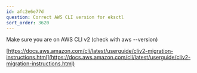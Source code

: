 ```yaml
---
id: afc2e6e77d
question: Correct AWS CLI version for eksctl
sort_order: 3620
---
```


Make sure you are on AWS CLI v2 (check with aws --version)

[https://docs.aws.amazon.com/cli/latest/userguide/cliv2-migration-instructions.html](https://docs.aws.amazon.com/cli/latest/userguide/cliv2-migration-instructions.html)

